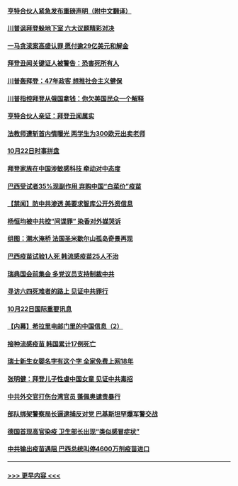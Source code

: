 #### [亨特合伙人紧急发布重磅声明（附中文翻译）](../pages/prog202/a102969696.md?t=10231602) 
#### [川普讽拜登躲地下室 六大议题精彩对决](../pages/prog202/a102969686.md?t=10231602) 
#### [一马贪渎案高盛认罪 愿付逾29亿美元和解金](../pages/prog202/a102969633.md?t=10231602) 
#### [拜登丑闻关键证人被警告：恐害死所有人](../pages/prog202/a102969609.md?t=10231602) 
#### [川普轰拜登：47年政客 想推社会主义健保](../pages/prog202/a102969552.md?t=10231602) 
#### [川普指控拜登从俄国拿钱：你欠美国民众一个解释](../pages/prog202/a102969519.md?t=10231602) 
#### [亨特合伙人亲证：拜登丑闻属实](../pages/prog202/a102969499.md?t=10231602) 
#### [法教师遭斩首内情曝光 两学生为300欧元出卖老师](../pages/prog202/a102969373.md?t=10231602) 
#### [10月22日时事拼盘](../pages/prog202/a102969352.md?t=10231602) 
#### [拜登家族在中国涉敏感科技 牵动对中态度](../pages/prog202/a102969302.md?t=10231602) 
#### [巴西受试者35%现副作用 弃购中国“白菜价”疫苗](../pages/prog202/a102969254.md?t=10231602) 
#### [【禁闻】防中共渗透 美要求智库公开外资信息](../pages/prog202/a102969291.md?t=10231602) 
#### [杨恒均被中共控“间谍罪” 染香对外媒哭诉](../pages/prog202/a102969190.md?t=10231602) 
#### [组图：潮水淹桥 法国圣米歇尔山孤岛奇景再现](../pages/prog202/a102969099.md?t=10231602) 
#### [巴西疫苗试验1人死 韩流感疫苗25人不治](../pages/prog202/a102969172.md?t=10231602) 
#### [瑞典国会前集会 多党议员支持制裁中共](../pages/prog202/a102969147.md?t=10231602) 
#### [寻访六四死难者的路上 见证中共罪行](../pages/prog202/a102968976.md?t=10231602) 
#### [10月22日国际重要讯息](../pages/prog202/a102968967.md?t=10231602) 
#### [【内幕】希拉里电邮门里的中国信息（2）](../pages/prog202/a102968934.md?t=10231602) 
#### [接种流感疫苗 韩国累计17例死亡](../pages/prog202/a102968847.md?t=10231602) 
#### [瑞士新生女婴名字有这个字 全家免费上网18年](../pages/prog202/a102968817.md?t=10231602) 
#### [张明健：拜登儿子性虐中国女童 见证中共毒招](../pages/prog202/a102968769.md?t=10231602) 
#### [中共外交官打伤台湾官员 蓬佩奥谴责暴行](../pages/prog202/a102968732.md?t=10231602) 
#### [部队绑架警察局长逼逮捕反对党 巴基斯坦罕爆军警交战](../pages/prog202/a102968713.md?t=10231602) 
#### [德国首现高官染疫 卫生部长出现“类似感冒症状”](../pages/prog202/a102968688.md?t=10231602) 
#### [中共输出疫苗遇阻  巴西总统叫停4600万剂疫苗进口](../pages/prog202/a102968528.md?t=10231602) 

----
#### [ >>> 更早内容 <<< ](../indexes/prog202-earlier.md)
